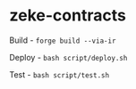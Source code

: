 # zeke-contracts

Build - `forge build --via-ir`

Deploy - `bash script/deploy.sh`

Test - `bash script/test.sh`
